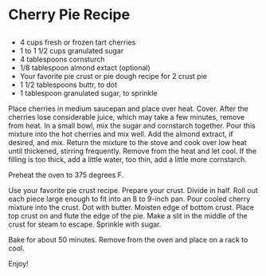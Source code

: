 # Cherry Pie Recipe
##

* 4 cups fresh or frozen tart cherries
* 1 to 1 1/2 cups granulated sugar
* 4 tablespoons cornsturch
* 1/8 tablespoon almond extact (optional)
* Your favorite pie crust or pie dough recipe for 2 crust pie
* 1 1/2 tablespoons buttr, to dot
* 1 tablespoon granulated sugar, to sprinkle

Place cherries in medium saucepan and place over heat. Cover. After the cherries lose considerable juice, which may take a few minutes, remove from heat. In a small bowl, mix the sugar and cornstarch together. Pour this mixture into the hot cherries and mix well. Add the almond extract, if desired, and mix. Return the mixture to the stove and cook over low heat until thickened, stirring frequently. Remove from the heat and let cool. If the filling is too thick, add a little water, too thin, add a little more cornstarch.

Preheat the oven to 375 degrees F.

Use your favorite pie crust recipe. Prepare your crust. Divide in half. Roll out each piece large enough to fit into an 8 to 9-inch pan. Pour cooled cherry mixture into the crust. Dot with butter. Moisten edge of bottom crust. Place top crust on and flute the edge of the pie. Make a slit in the middle of the crust for steam to escape. Sprinkle with sugar.

Bake for about 50 minutes. Remove from the oven and place on a rack to cool.

Enjoy!